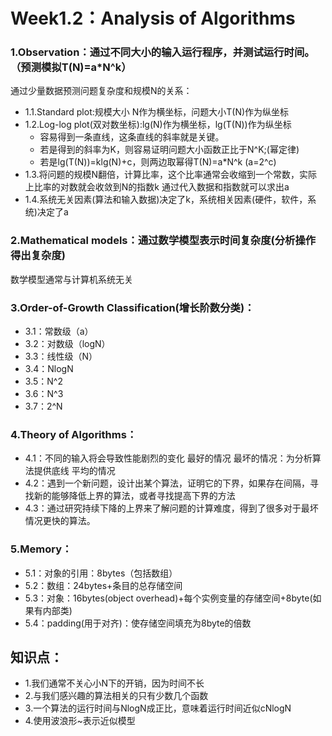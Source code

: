 # Week1.2：Analysis of Algorithms

### 1.Observation：通过不同大小的输入运行程序，并测试运行时间。（预测模拟T(N)=a*N^k）
通过少量数据预测问题复杂度和规模N的关系：
- 1.1.Standard plot:规模大小 N作为横坐标，问题大小T(N)作为纵坐标
- 1.2.Log-log plot(双对数坐标):lg(N)作为横坐标，lg(T(N))作为纵坐标
	- 容易得到一条直线，这条直线的斜率就是关键。
	- 若是得到的斜率为K，则容易证明问题大小函数正比于N^K;(幂定律)
	- 若是lg(T(N))=klg(N)+c，则两边取幂得T(N)=a*N^k (a=2^c)
- 1.3.将问题的规模N翻倍，计算比率，这个比率通常会收缩到一个常数，实际上比率的对数就会收敛到N的指数k
	通过代入数据和指数就可以求出a
- 1.4.系统无关因素(算法和输入数据)决定了k，系统相关因素(硬件，软件，系统)决定了a

### 2.Mathematical models：通过数学模型表示时间复杂度(分析操作得出复杂度)
数学模型通常与计算机系统无关

### 3.Order-of-Growth Classification(增长阶数分类)：
- 3.1：常数级（a）
- 3.2：对数级（logN）
- 3.3：线性级（N）
- 3.4：NlogN
- 3.5：N^2
- 3.6：N^3
- 3.7：2^N

### 4.Theory of Algorithms：
- 4.1：不同的输入将会导致性能剧烈的变化
	最好的情况
	最坏的情况：为分析算法提供底线
	平均的情况
- 4.2：遇到一个新问题，设计出某个算法，证明它的下界，如果存在间隔，寻找新的能够降低上界的算法，或者寻找提高下界的方法
- 4.3：通过研究持续下降的上界来了解问题的计算难度，得到了很多对于最坏情况更快的算法。

### 5.Memory：
- 5.1：对象的引用：8bytes（包括数组）
- 5.2：数组：24bytes+条目的总存储空间
- 5.3：对象：16bytes(object overhead)+每个实例变量的存储空间+8byte(如果有内部类)
- 5.4：padding(用于对齐)：使存储空间填充为8byte的倍数

## 知识点：
- 1.我们通常不关心小N下的开销，因为时间不长
- 2.与我们感兴趣的算法相关的只有少数几个函数
- 3.一个算法的运行时间与NlogN成正比，意味着运行时间近似cNlogN
- 4.使用波浪形~表示近似模型
